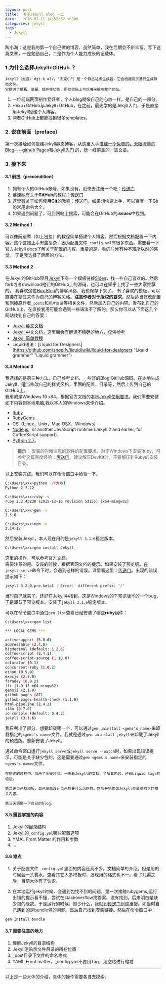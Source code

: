 ```yaml
---
layout: post
title:  关于Jekyll blog 一二
date:   2016-07-11 14:52:57 +0800
categories: jekyll
tags:
  - Jekyll
---
```

   陶小淘：这是我的第一个自己做的博客，虽然简单，我在后期会不断丰富。写下这篇文章，一是勉励自己，二是作为个人能力成长的记载体。                                           

### 1.为什么选择Jekyll+GitHub ？  
 
	Jekyll（发音/'dʒiːk əl/，"杰克尔"）是一个静态站点生成器，它会根据网页源码生成静态文件。
	它提供了模板、变量、插件等功能，所以实际上可以用来编写整个网站。

1. 一位前端网页制作爱好者，个人blog就像自己的心血一样，是自己的一部分。
2. Hexo+GitHub与Jekyll+GitHub，在之前，最先学的是Jekyll入门，于是直接用Jekyll搭建个人博客。
3. 两者GitHub上都能找到很多templates。

### 2. 说在前面（preface）
   第一次接触如何搭建Jekyll静态博客，从这里入手[搭建一个免费的，无限流量的Blog----github Pages和Jekyll入门](http://www.ruanyifeng.com/blog/2012/08/blogging_with_jekyll.html) 的，阮一峰前辈的一篇文章。

### 3. 接下来  
  
#### 3.1 前提（precondition）
   1. 拥有个人的GitHub账号，如果没有，赶快去注册一个吧：[传送门](https://www.github.com "github官网")
   2. 慕课网有关于**GitHub**的教程：[传送门](http://www.imooc.com/learn/390)
   3. 这里有关于如何使用**Git**的教程：[传送门](http://www.liaoxuefeng.com/wiki/0013739516305929606dd18361248578c67b8067c8c017b000)，如果想快速上手，可以百度一下Git的常用命令大全。
   4. 如果遇到问题了，可到网站上搜索，可能会在GitHub的**issues**中找到。


#### 3.2 Method 1
   可以像阮前辈（如上链接）的教程简单搭建个人博客，然后根据文档配置一下内容。这个直接上手有些复杂，因为配置文件`_config.yml`有很多东西。需要看一下官方[Jekyll docs](https://jekyllrb.com/docs/home/ "Jekyll使用文档")了解关于配置的内容。重要的是，看的时候有种不知所以然的感觉。
   于是我选择了后面的方法。

#### 3.3 Method 2
  在Jekyll的GitHub项目[Jekyll](https://github.com/jekyll/jekyll)下有一个模板链接[Sides](https://github.com/jekyll/jekyll/wiki/sites)，找一些自己喜欢的。然后fork或者download他们的GitHub上的源码，也可以在知乎上找了一些大家推荐的。
  我喜欢这位[Hux Blog](https://github.com/Huxpro/huxpro.github.io)的博客风格，我也保存下来了。
  有了喜欢的模板，可以直接在拿过来作为自己的博客风格。**注意作者对于版权的要求**。然后适当修改配置和删掉原作者`_posts`和`照片目录`等相关文件，然后加入自己的内容。发布到自己的GitHub上。在直接套用可能会遇到一些语法不了解的。那么你可以从下面这几个网站找到自己的答案：
  
* [Jekyll 英文文档](https://jekyllrb.com/docs/home/ "Jekyll 文档 en-us")
* [Jekyll 中文文档，这里面会有翻译不精确的地方，仅供参考](http://jekyllcn.com/ "Jekyll 文档zh-cn")
* [Jekyll 简单教程](http://www.zhanxin.info/jekyll/2013-08-07-jekyll-doc-installation.html "简单教程")
* Liquid语法：[Liquid for Designers](https://github.com/shopify/liquid/wiki/liquid-for-designers "Liquid grammer" "Liquid grammer")

#### 3.4 Method 3  
   我选择的是第三种方法。自己参考文档、一些好的Blog GitHub源码。在本地生成Jekyll，适当修改自己的样式风格，里面的配置，目录等，然后上传到自己的GitHub上。  
   我用的是Windows 10 x64。根据官方文档的[本地Jekyll使用要求](https://jekyllrb.com/docs/installation/)。我们需要安装如下内容到本地电脑,我以本人的Windows来作介绍。

   * [Ruby](https://www.ruby-lang.org/en/downloads/)
   * [RubyGems](https://rubygems.org/pages/download "对Ruby进行组件打包的Ruby打包系统")
   * OS（Linux，Unix，Mac OSX，Windows）
   * [Node.js](https://nodejs.org/en/),, or another JavaScript runtime (Jekyll 2 and earlier, for CoffeeScript support).
   * [Python 2.7](https://www.python.org/downloads/)。
  
> **提示**：
> 安装的时候注意的软件的配置要求。对于Windows下安装Ruby，可参考这篇百度经验：[传送门](http://jingyan.baidu.com/album/48b558e33558ac7f38c09aee.html?picindex=4)。建议解压DevKit时，不要解压到Ruby的安装目录。



以上安装完成。我们可以在命令窗口中检验一下。  

```bash
C:\Users\xxx>python -V(大写)
Python 2.7.12

C:\Users\xxx>ruby -v
ruby 2.2.4p230 (2015-12-16 revision 53155) [x64-mingw32]

C:\Users\xxx>gem -v
2.6.6

C:\Users\xxx>npm -v
2.14.12
```

然后安装Jekyll，本人现在用的是`jekyll 3.1.6`稳定版本。  

```bash
C:\Users\xxx>gem install Jekyll
```

这里的操作，可以参考官方文档。  
需要注意的是。安装的时候，根据官网文档的提示。如果安装了预览版。在`jekyll serve`命令下时，会遇到这样的错误。详情看这里：[传送门](https://github.com/jekyll/jekyll/issues/4677)。出现的错误提示如下：  

```bash
jekyll 3.2.0.pre.beta1 | Error:  different prefix: "/" 
```

当时自己就蒙了。还好在[Jekyll](https://github.com/jekyll/jekyll "GitHub的Jekyll项目")中找到。这是Windows的下预览版本的一个bug，于是卸载了预览版本。安装了`jekyll 3.1.6`稳定版本。  

可以在命令窗口中通过`gem list`查看已经安装了哪些**ruby**组件：  

```bash
C:\Users\xxx>gem list

*** LOCAL GEMS ***

activesupport (5.0.0)
addressable (2.4.0)
bigdecimal (default: 1.2.6)
coffee-script (2.4.1)
coffee-script-source (1.10.0)
colorator (0.1)
concurrent-ruby (1.0.2)
ethon (0.9.0)
execjs (2.7.0)
faraday (0.9.2)
ffi (1.9.13 x64-mingw32)
gemoji (2.1.0)
github-pages (87)
github-pages-health-check (1.1.0)
html-pipeline (2.4.2)
i18n (0.7.0)
io-console (default: 0.4.3)
jekyll (3.1.6)
```

我只列出了部分。想要卸载哪一个，可以通过`gem uninstall <gems's name>`来卸载指定的`<gems's name>`文件。我就是通过`gem uninstall jekyll`来卸载了Jekyll的预览版。重新安装了Jekyll。  

通过命令窗口运行`jekyll serve`或`jekyll serve --watch`时，如果出现错误提示，可能是关于缺少包的，这是需要通过`gem <gems's name>`来安装指定的`<gems's name>`文件。  

	在搭建的过程中。我用了三天时间。一天看Jekyll的文档，了解其内容，还有Liquid tags的语法。 
 
	第二天自己找模板，自己简单设计自己想要什么风格的。然后开始修改Jekyll目录结构下的相关内容。
	
	第三天调整一下自己的blog。

#### 3.5 需要掌握的内容

1.  Jekyll的目录结构
2.  Jekyll的`_config.yml`哪些配置选项
3.  YMAL Front Matter 的作用和参数
4.  ...

#### 3.6 难点  

1. 关于配置文件 `_config.yml`里面的内容还真不少。文档简单的介绍。但是用的时候会一头雾水。查看其它人多模板时，发现用的格式也不一。看了几遍之后，目前大体有了认识。

2. 在本地运行jekyll时候，会遇到包找不到的问题，第一次接触rubygems,运行出错的提示看不懂，尝试在stackoverflow找答案。没有找到。后来明白是缺少包的缘故。于是运行的时候，缺少什么，我就到[传送门](https://rubygems.org/)到这里搜。如当时自己遇到的是bundle包的问题。然后自己找到安装链接。然后在命令窗口中：

```bash
gem install bundle
``` 

#### 3.7 需要注意的地方
1. 理解Jekyll的目录结构
2. Jekyll渲染后文件目录的所在位置
3. _post目录下文件的命名格式
4. YAML Front matter，_config.yml不要用Tag，用空格进行缩减  


----------------------------
以上是一些大体的介绍，具体的操作需要各自去摸索。
